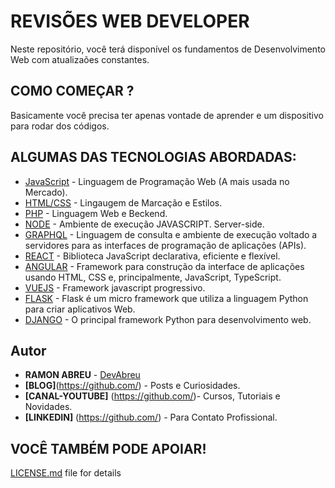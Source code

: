 # REVISÕES WEB DEVELOPER

Neste repositório, você terá disponível os fundamentos de Desenvolvimento Web com atualizaões constantes.

## COMO COMEÇAR ?

Basicamente você precisa ter apenas vontade de aprender e um dispositivo para rodar dos códigos.


## ALGUMAS DAS TECNOLOGIAS ABORDADAS:

* [JavaScript](http://www.dropwizard.io/1.0.2/docs/) - Linguagem de Programação Web (A mais usada no Mercado).
* [HTML/CSS](https://maven.apache.org/) - Lingaugem de Marcação e Estilos.
* [PHP](https://rometools.github.io/rome/) - Linguagem Web e Beckend.
* [NODE](https://rometools.github.io/rome/) - Ambiente de execução JAVASCRIPT. Server-side.
* [GRAPHQL](https://rometools.github.io/rome/) - Linguagem de consulta e ambiente de execução voltado a servidores para as interfaces de programação de aplicações (APIs).
* [REACT](https://rometools.github.io/rome/) -  Biblioteca JavaScript declarativa, eficiente e flexível.
* [ANGULAR](https://rometools.github.io/rome/) - Framework para construção da interface de aplicações usando HTML, CSS e, principalmente, JavaScript, TypeScript.
* [VUEJS](https://rometools.github.io/rome/) -  Framework javascript progressivo.
* [FLASK](https://rometools.github.io/rome/) - Flask é um micro framework que utiliza a linguagem Python para criar aplicativos Web.
* [DJANGO](https://rometools.github.io/rome/) - O principal framework Python para desenvolvimento web.



## Autor

* **RAMON ABREU**  - [DevAbreu](https://github.com/)
* **[BLOG]**(https://github.com/) - Posts e Curiosidades.
* **[CANAL-YOUTUBE]** (https://github.com/)- Cursos, Tutoriais e Novidades.
* **[LINKEDIN]** (https://github.com/) - Para Contato Profissional.


## VOCÊ TAMBÉM PODE APOIAR! 

 [LICENSE.md](LICENSE.md) file for details






